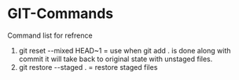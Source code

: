 # GIT-Commands
Command list for refrence
1. git reset --mixed HEAD~1 = use when git add . is done along with commit it will take back to original state with unstaged files.
2. git restore --staged . = restore staged files
